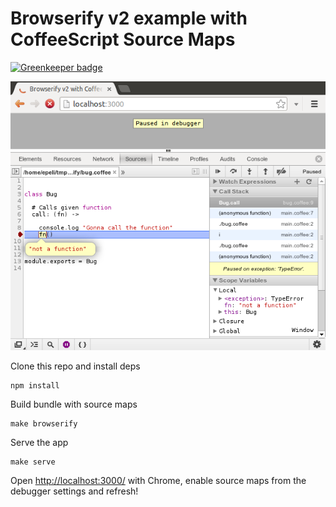 # Browserify v2 example with CoffeeScript Source Maps

[![Greenkeeper badge](https://badges.greenkeeper.io/epeli/browserify-cs-example.svg)](https://greenkeeper.io/)

<img src=https://github.com/epeli/browserify-cs-example/raw/master/screenshot.png>

Clone this repo and install deps

    npm install

Build bundle with source maps

    make browserify

Serve the app

    make serve

Open <http://localhost:3000/> with Chrome, enable source maps from the debugger
settings and refresh!

